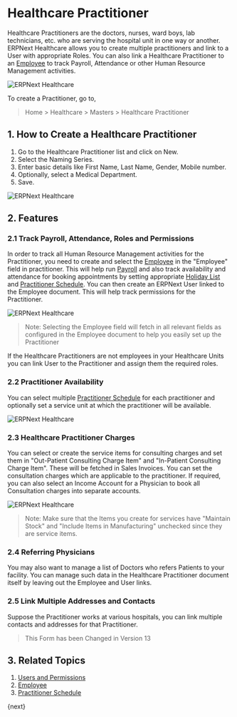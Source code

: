 <!-- add-breadcrumbs -->
# Healthcare Practitioner

Healthcare Practitioners are the doctors, nurses, ward boys, lab technicians, etc. who are serving the hospital unit in one way or another. ERPNext Healthcare allows you to create multiple practitioners and link to a User with appropriate Roles. You can also link a Healthcare Practitioner to an [Employee](/docs/v13/user/manual/en/human-resources/employee) to track Payroll, Attendance or other Human Resource Management activities.

<img class="screenshot" alt="ERPNext Healthcare" src="{{docs_base_url}}/v13/assets/img/healthcare/practitioner_1.png">

To create a Practitioner, go to,

> Home > Healthcare > Masters > Healthcare Practitioner

## 1. How to Create a Healthcare Practitioner

1. Go to the Healthcare Practitioner list and click on New.
2. Select the Naming Series.
3. Enter basic details like First Name, Last Name, Gender, Mobile number.
4. Optionally, select a Medical Department.
4. Save.

<img class="screenshot" alt="ERPNext Healthcare" src="{{docs_base_url}}/v13/assets/img/healthcare/practitioner.png">

## 2. Features

### 2.1 Track Payroll, Attendance, Roles and Permissions

In order to track all Human Resource Management activities for the Practitioner, you need to create and select the [Employee](/docs/v13/user/manual/en/human-resources/employee) in the "Employee" field in practitioner. This will help run [Payroll](/docs/v13/user/manual/en/human-resources/payroll-intro) and also track availability and attendance for booking appointments by setting appropriate [Holiday List](/docs/v13/user/manual/en/human-resources/holiday-list) and [Practitioner Schedule](/docs/v13/user/manual/en/healthcare/practitioner_schedule). You can then create an ERPNext User linked to the Employee document. This will help track permissions for the Practitioner.

<img class="screenshot" alt="ERPNext Healthcare" src="{{docs_base_url}}/v13/assets/img/healthcare/practitioner-employee.png">

> Note: Selecting the Employee field will fetch in all relevant fields as configured in the Employee document to help you easily set up the Practitioner

If the Healthcare Practitioners are not employees in your Healthcare Units you can link User to the Practitioner and assign them the required roles.

### 2.2 Practitioner Availability

You can select multiple [Practitioner Schedule](/docs/v13/user/manual/en/healthcare/practitioner_schedule) for each practitioner and optionally set a service unit at which the practitioner will be available.

<img class="screenshot" alt="ERPNext Healthcare" src="{{docs_base_url}}/v13/assets/img/healthcare/practitioner_availability.png">

### 2.3 Healthcare Practitioner Charges

You can select or create the service items for consulting charges and set them in "Out-Patient Consulting Charge Item" and "In-Patient Consulting Charge Item". These will be fetched in Sales Invoices. You can set the consultation charges which are applicable to the practitioner. If required, you can also select an Income Account for a Physician to book all Consultation charges into separate accounts.

<img class="screenshot" alt="ERPNext Healthcare" src="{{docs_base_url}}/v13/assets/img/healthcare/practitioner_charges.png">

> Note: Make sure that the Items you create for services have "Maintain Stock" and "Include Items in Manufacturing" unchecked since they are service items.

### 2.4 Referring Physicians

You may also want to manage a list of Doctors who refers Patients to your facility. You can manage such data in the Healthcare Practitioner document itself by leaving out the Employee and User links.

### 2.5 Link Multiple Addresses and Contacts

Suppose the Practitioner works at various hospitals, you can link multiple contacts and addresses for that Practitioner.

> This Form has been Changed in Version 13

## 3. Related Topics

1. [Users and Permissions](/docs/v13/user/manual/en/setting-up/users-and-permissions)
2. [Employee](/docs/v13/user/manual/en/human-resources/employee)
3. [Practitioner Schedule](/docs/v13/user/manual/en/healthcare/practitioner_schedule)

{next}
